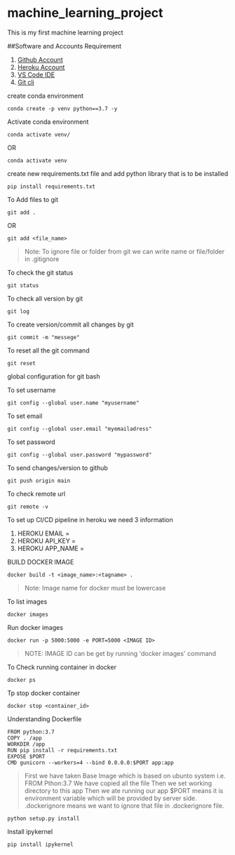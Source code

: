 # machine_learning_project
This is my first machine learning project

##Software and Accounts Requirement
1. [Github Account](https://github.com)
2. [Heroku Account](https://dashboard.heroku.com/login)
3. [VS Code IDE](https://code.visualstudio.com/download)
4. [Git cli](https://git-scm.com/downloads)


create conda environment
```
conda create -p venv python==3.7 -y
```

Activate conda environment
```
conda activate venv/
```
OR
```
conda activate venv
```

create new requirements.txt file and add python library that is to be installed

```
pip install requirements.txt
```

To Add files to git
```
git add .
```

OR
```
git add <file_name>
```

>Note: To ignore file or folder from git we can write name or file/folder in .gitignore

To check the git status
```
git status
```

To check all version by git
```
git log
```

To create version/commit all changes by git
```
git commit -m "messege"
```

To reset all the git command
```
git reset
```

global configuration for git bash

To set username
```
git config --global user.name "myusername"
```

To set email
```
git config --global user.email "myemailadress"
```

To set password
```
git config --global user.password "mypassword"
```

To send changes/version to github
```
git push origin main
```

To check remote url
```
git remote -v
```

To set up CI/CD pipeline in heroku we need 3 information
1. HEROKU EMAIL = 
2. HEROKU API_KEY = 
3. HEROKU APP_NAME = 


BUILD DOCKER IMAGE
```
docker build -t <image_name>:<tagname> .
```

> Note: Image name for docker must be lowercase

To list images
```
docker images
```

Run docker images
```
docker run -p 5000:5000 -e PORT=5000 <IMAGE ID>
```
>NOTE: IMAGE ID can be get by running 'docker images' command

To Check running container in docker
```
docker ps
```

Tp stop docker container
```
docker stop <container_id>
```


Understanding Dockerfile

```
FROM python:3.7
COPY . /app
WORKDIR /app
RUN pip install -r requirements.txt
EXPOSE $PORT
CMD gunicorn --workers=4 --bind 0.0.0.0:$PORT app:app
```
> First we have taken Base Image which is based on ubunto system i.e. FROM Pthon:3.7
> We have copied all the file
> Then we set working directory to this app
> Then we ate running our app
> $PORT means it is environment variable which will be provided by server side.
> .dockerignore means we want to ignore that file in .dockerignore file.

```
python setup.py install
```

Install ipykernel
```
pip install ipykernel
```